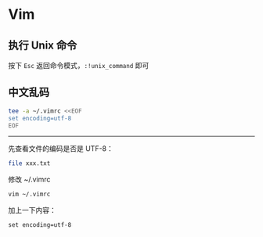 # Vim

## 执行 Unix 命令

按下 `Esc` 返回命令模式，`:!unix_command` 即可

## 中文乱码

```bash
tee -a ~/.vimrc <<EOF
set encoding=utf-8
EOF
```

---

先查看文件的编码是否是 UTF-8：

```bash
file xxx.txt
```

修改 ~/.vimrc

```bash
vim ~/.vimrc
```

加上一下内容：

```text
set encoding=utf-8
```
